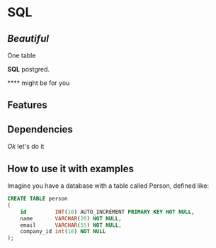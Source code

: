 # SQL
## _Beautiful_

One table

**SQL** postgred.

**** might be for you
## Features

## Dependencies

*Ok* let's do it

## How to use it with examples

Imagine you have a database with a table called Person, defined like:

```sql
CREATE TABLE person
(
    id         INT(10) AUTO_INCREMENT PRIMARY KEY NOT NULL,
    name       VARCHAR(20) NOT NULL,
    email      VARCHAR(55) NOT NULL,
    company_id int(10) NOT NULL
);
```
